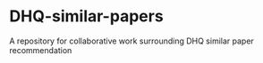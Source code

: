 # DHQ-similar-papers
A repository for collaborative work surrounding DHQ similar paper recommendation
